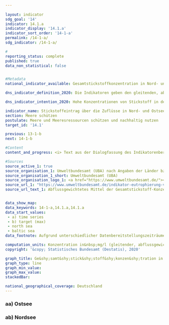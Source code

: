 ```yaml
---
                   
layout: indicator                   
sdg_goal: '14'                   
indicator: 14.1.a                   
indicator_display: '14.1.a'                   
indicator_sort_order: '14-1-a'                   
permalink: /14-1-a/                   
sdg_indicator: /14-1-a/                   

#                   
reporting_status: complete                   
published: true                   
data_non_statistical: false                   


#Metadata                   
national_indicator_available: Gesamtstickstoffkonzentration in Nord- und Ostsee                   

dns_indicator_definition_2020: Die Indikatoren geben den gleitenden, abflussgewichteten Durchschnitt der letzten 5 Jahre der Stick&shy;stoff&shy;kon&shy;zen&shy;tra&shy;tionen in Milligramm (mg) Stickstoff pro Liter (l) Wasserabfluss von Flüssen in die Nord- und Ostsee an.                   

dns_indicator_intention_2020: Hohe Konzentrationen von Stickstoff in den Meeren können zu Eutrophierungseffekten wie Sauerstoffmangel und dadurch zum Verlust an Biodiversität und zur Zerstörung von Fisch-Aufzugsgebieten führen. Daher soll der Eintrag von Stickstoff unter 2,8&nbsp;mg Stickstoff pro Liter Abfluss für die in die Nordsee einmündenden Flüsse und unter 2,6&nbsp;mg Stickstoff pro Liter für die in die Ostsee einmündenden Flüsse liegen. Dies entspricht den im Rahmen der Umsetzung der Wasserrahmenrichtlinie vereinbarten Bewirtschaftungszielen der Oberflächengewäs-serverordnung sowie den Zielen der Meeresstrategie-Rahmenrichtlinie und des Ostseeaktionsplans.                   

indicator_name: Stickstoffeintrag über die Zuflüsse in Nord- und Ostsee                   
section: Meere schützen                   
postulate: Meere und Meeresressourcen schützen und nachhaltig nutzen                   
target_id: '14.1'                   

previous: 13-1-b                   
next: 14-1-b                   

#Content                    
content_and_progress: <i> Text aus der Dialogfassung des Indikatorenberichts 2020</i><br><br>Eine Hauptursache für den Stickstoffeintrag über die Zuflüsse in Nord- und Ostsee ist der Stickstoffüberschuss in der Landwirtschaft, der in Indikator 2.1.a gemessen wird. Neben Stickstoff führt auch Phosphor zur Eutrophierung. Die Phosphorbelastung der Flüsse wird in Indikator 6.1.a separat betrachtet.<br><br>Berechnungsgrundlage für diesen Indikator bilden einerseits Messdaten zu Stickstoffkonzentrationen, andererseits Messdaten zum Wasserabfluss kleiner und großer Nord- und Ostseezuflüsse, die das Umweltbundesamt nach Angaben der Länder und Flussgebietsgemeinschaften zusammenstellt. Dabei werden auch kleinere Flüsse berücksichtigt, die nicht direkt in die Nord- beziehungsweise Ostsee, sondern in einen größeren Fluss münden. Hier sind die Messstellen so gewählt, dass jeweils die Daten der letzten Messstellen vor dem Zusammenfließen beider Flüsse berücksichtigt werden. Berücksichtigt wird darüber hinaus auch der Rhein, der nicht in Deutschland mündet. Hier werden die Werte an dem Punkt gemessen, wo der Rhein Deutschland verlässt (Messstelle bei Kleve, Ortsteil Bimmen).<br><br>Die Stickstoffkonzentrationen der einzelnen Flüsse werden abflussgewichtet gemittelt, sodass große Flüsse mit großen Wasserabflussmengen den Durchschnitt stärker beeinflussen als kleine Flüsse. Damit einzelne Extremereignisse wie Hochwasser oder Dürre, die punktuell zu sehr hohen oder sehr niedrigen Stickstoffeinträgen führen, die Darstellung der Entwicklung nicht verzerren, werden die Werte als gleitender Fünfjahresdurchschnitt betrachtet.<br><br>Die abflussgewichtete Stickstoffkonzentration über alle Nord- und Ostseezuflüsse zeigte seit Beginn der Zeitreihe einen abnehmenden Trend, wobei der Rückgang der Konzentrationen in der Nordsee ausgeprägter war als in der Ostsee. Im Mittel 2013-2017 erreichten die Nordseezuflüsse eine Konzentration von 3,0&nbsp;mg/l. Die Zuflüsse der Ostsee erreichten im Zeitraum 2014-2018 eine Konzentration von 3,1&nbsp;mg/l. Zum Erreichen eines guten Zustands gemäß der Oberflächengewässerverordnung ist es jedoch erforderlich, dass jeder einzelne Fluss den Bewirtschaftungszielwert einhält.<br><br>Von den großen Ostseezuflüssen Peene, Trave und Warnow erreichte nur die Warnow 2014-2018 bereits den Bewirtschaftungszielwert. Für alle drei Flüsse zeigte sich jedoch ein deutlicher Rückgang der Fünfjahresdurchschnitte der Konzentrationen. Für die Trave fiel dieser Rückgang am stärksten aus. Bei den kleinen Ostseezuflüssen liegen die Stickstoffkonzentrationen mit bis zu 5,7&nbsp;mg/l teilweise noch um ein Vielfaches über dem Bewirtschaftungszielwert.<br><br>Bei den Nordseezuflüssen erreichte 2013-2017 nur der Rhein den Bewirtschaftungszielwert. Für alle großen Nordseezuflüsse waren die Fünfjahresdurchschnitte der Konzentrationen rückläufig. Bei den kleinen Nordseezuflüssen lagen die Stickstoffkonzentrationen im Zeitraum 2013-2017 in der Bandbreite zwischen 2,9 und 3,6&nbsp;mg/l. Insgesamt wird derzeit also weder für die Nord- noch für die Ostsee eine dauerhafte und flächendeckende Einhaltung der Bewirtschaftungszielwerte erreicht.                   

#Sources
source_active_1: true                           
source_organisation_1: Umweltbundesamt (UBA) nach Angaben der Länder bzw. Flussgebietsgemeinschaften                           
source_organisation_1_short: Umweltbundesamt (UBA)                           
source_organisation_logo_1: <a href="https://www.umweltbundesamt.de/"><img src="https://g205sdgs.github.io/sdg-indicators/public/logos/uba.png" alt="Logo Umweltbundesamt (UBA)" title="Klicken Sie hier um zu der Homepage der Organisation zu gelangen" /></a>
source_url_1: "https://www.umweltbundesamt.de/indikator-eutrophierung-von-nord-ostsee-durch"                               
source_url_text_1: Abflussgewichtetes Mittel der Gesamtstickstoff-Konzentration der Nord- und Ostsee-Zuflüsse                               


data_show_map:                    
data_keywords: 14-1-a,14.1.a,14.1.a                   
data_start_values: 
 - a) time series
 - b) target (max)
 - north sea
 - baltic sea                   
data_footnote: Aufgrund unterschiedlicher Datenbereitstellungszeiträume liegen die Daten für die Ostseezuflüsse bis 2018 und die Nordseezuflüsse bis 2017 vor.                   

computation_units: Konzentration in&nbsp;mg/l (gleitender, abflussgewichteter Durchschnitt der vergangenen 5 Jahre)                   
copyright: '&copy; Statistisches Bundesamt (Destatis), 2020'                   

graph_title: Ge&shy;samt&shy;stick&shy;stoff&shy;konzen&shy;tration in Nord- und Ostsee                   
graph_type: line                   
graph_min_value:                    
graph_max_value:                    
stackedBar:                    

national_geographical_coverage: Deutschland                   
---
```

<div>                           
  <div class="my-header">                           
    <h3>aa) Ostsee                           
    </h3>                           
  </div>                           
</div>                           
<div>                           
  <div class="my-header">                           
    <h3>ab) Nordsee                           
    </h3>                           
  </div>                           
</div>